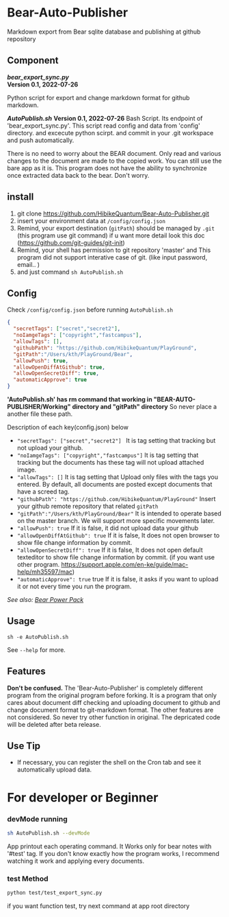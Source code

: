 # Bear-Auto-Publisher
Markdown export from Bear sqlite database and publishing at github repository

## Component
***bear_export_sync.py***   
**Version 0.1, 2022-07-26**

Python script for export and change markdown format for github markdown.

***AutoPublish.sh***
**Version 0.1, 2022-07-26**
Bash Script. Its endpoint of 'bear_export_sync.py'. This script read config and data from 'config' directory. and excecute python scirpt. and commit in your .git workspace and push automatically.

There is no need to worry about the BEAR document. Only read and various changes to the document are made to the copied work. You can still use the bare app as it is. This program does not have the ability to synchronize once extracted data back to the bear. Don't worry.

## install
1. git clone https://github.com/HibikeQuantum/Bear-Auto-Publisher.git
2. insert your environment data at `/config/config.json`
3. Remind, your export destination (`gitPath`) should be managed by `.git` (this program use git command) if u want more detail look this doc (https://github.com/git-guides/git-init)
4. Remind, your shell has permission to git repository 'master' and This program did not support interative case of git. (like input password, email.. )
5. and just command `sh AutoPublish.sh`

## Config
Check `/config/config.json` before running `AutoPublish.sh`
```json
{
  "secretTags": ["secret","secret2"],
  "noIamgeTags": ["copyright","fastcampus"],
  "allowTags": [],
  "githubPath": "https://github.com/HibikeQuantum/PlayGround",
  "gitPath":"/Users/kth/PlayGround/Bear",
  "allowPush": true,
  "allowOpenDiffAtGithub": true,
  "allowOpenSecretDiff": true,
  "automaticApprove": true
}
```

**'AutoPublish.sh' has rm command that working in "BEAR-AUTO-PUBLISHER/Working" directory and "gitPath" directory**
So never place a another file these path. 

Description of each key(config.json) below
- `"secretTags": ["secret","secret2"] ` It is tag setting that tracking but not upload your github.
- `"noIamgeTags": ["copyright","fastcampus"]` It is tag setting that tracking but the documents has these tag will not upload attached image.
- `"allowTags": []` It is tag setting that Upload only files with the tags you entered. By default, all documents are posted except documents that have a screed tag.
- `"githubPath": "https://github.com/HibikeQuantum/PlayGround"` Insert your github remote repository that related `gitPath`
- `"gitPath":"/Users/kth/PlayGround/Bear"` It is intended to operate based on the master branch. We will support more specific movements later.
- `"allowPush": true` If it is false, it did not upload data your github
- `"allowOpenDiffAtGithub": true` If it is false, It does not open browser to show file change information by commit.
- `"allowOpenSecretDiff": true` If it is false, It does not open default texteditor to show file change information by commit. (if you want use other program. https://support.apple.com/en-ke/guide/mac-help/mh35597/mac)
- `"automaticApprove": true` true If it is false, it asks if you want to upload it or not every time you run the program.

*See also: [Bear Power Pack](https://github.com/rovest/Bear-Power-Pack/blob/master/README.md)*

## Usage

```
sh -e AutoPublish.sh
```

See `--help` for more.

## Features

**Don't be confused.**
The 'Bear-Auto-Publisher' is completely different program from the original program before forking. 
It is a program that only cares about document diff checking and uploading document to github and change document format to git-markdown format.
The other features are not considered. So never try other function in original. The depricated code will be deleted after beta release.

## Use Tip
- If necessary, you can register the shell on the Cron tab and see it automatically upload data.

# For developer or Beginner
### devMode running
```bash
sh AutoPublish.sh --devMode
```
App printout each operating command. It Works only for bear notes with '#test' tag.
If you don't know exactly how the program works, I recommend watching it work and applying every documents.

### test Method
```bash
python test/test_export_sync.py
```
if you want function test, try next command at app root directory